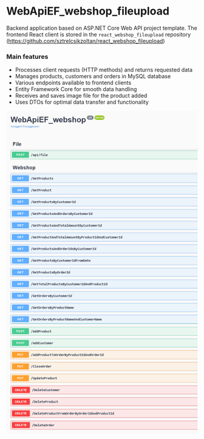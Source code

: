 # WebApiEF_webshop_fileupload
Backend application based on ASP.NET Core Web API  project template. The frontend React client is stored in the `react_webshop_fileupload` repository (https://github.com/sztrelcsikzoltan/react_webshop_fileupload)

### Main features

* Processes client requests (HTTP methods) and returns requested data
* Manages products, customers and orders in MySQL database
* Various endpoints available to frontend clients
* Entity Framework Core for smooth data handling
* Receives and saves image file for the product added
* Uses DTOs for optimal data transfer and functionality

<p align="left">
  <img src="Documentation/WebApiEF_webshop_fileupload.png" alt="Web API" />
</p>
